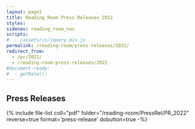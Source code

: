 ```yaml
---
layout: page2
title: Reading Room Press Releases 2022
styles:
sidenav: reading_room_nav
scripts:
#  - /assets/js/jquery.min.js
permalink: /reading-room/press-releases/2022/
redirect_from:
  - /pr/2022/
  - /reading-room-press-releases/2022
#document-ready:
#  - getRate();
---
```


## Press Releases

{% include file-list coll="pdf" folder="/reading-room/PressRel/PR_2022" reverse=true format='press-release' dobutton=true -%}

<!-- CONTENT END -->
